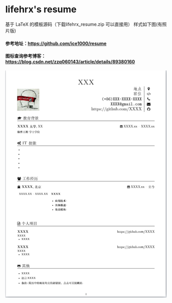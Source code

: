# lifehrx's resume
基于 LaTeX 的模板源码（下载lifehrx_resume.zip 可以直接用）
样式如下图(有照片版)

#### 参考地址：https://github.com/ice1000/resume
#### 图标查询参考博客：https://blog.csdn.net/zzq060143/article/details/89380160
![resume](./resume.png) 
